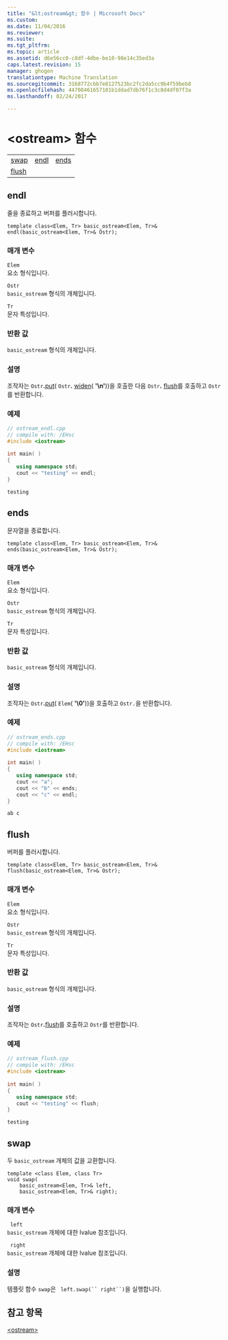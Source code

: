 ```yaml
---
title: "&lt;ostream&gt; 함수 | Microsoft Docs"
ms.custom: 
ms.date: 11/04/2016
ms.reviewer: 
ms.suite: 
ms.tgt_pltfrm: 
ms.topic: article
ms.assetid: d6e56cc0-c8df-4dbe-be10-98e14c35ed3a
caps.latest.revision: 15
manager: ghogen
translationtype: Machine Translation
ms.sourcegitcommit: 3168772cbb7e8127523bc2fc2da5cc9b4f59beb8
ms.openlocfilehash: 44708461657101b1ddad7db76f1c3c8d4df07f3a
ms.lasthandoff: 02/24/2017

---
```

# <a name="ltostreamgt-functions"></a>&lt;ostream&gt; 함수
||||  
|-|-|-|  
|[swap](#swap)|[endl](#endl)|[ends](#ends)|  
|[flush](#flush)|  
  
##  <a name="a-nameendla--endl"></a><a name="endl"></a>  endl  
 줄을 종료하고 버퍼를 플러시합니다.  
  
```  
template class<Elem, Tr> basic_ostream<Elem, Tr>& endl(basic_ostream<Elem, Tr>& Ostr);
```  
  
### <a name="parameters"></a>매개 변수  
 `Elem`  
 요소 형식입니다.  
  
 `Ostr`  
 `basic_ostream` 형식의 개체입니다.  
  
 `Tr`  
 문자 특성입니다.  
  
### <a name="return-value"></a>반환 값  
 `basic_ostream` 형식의 개체입니다.  
  
### <a name="remarks"></a>설명  
 조작자는 `Ostr`**.**[put](../standard-library/basic-ostream-class.md#basic_ostream__put)( `Ostr`**.** [widen](../standard-library/basic-ios-class.md#basic_ios__widen)( **'\n'**))을 호출한 다음 `Ostr`**.** [flush](../standard-library/basic-ostream-class.md#basic_ostream__flush)를 호출하고 `Ostr`를 반환합니다.  
  
### <a name="example"></a>예제  
  
```cpp  
// ostream_endl.cpp  
// compile with: /EHsc  
#include <iostream>  
  
int main( )   
{  
   using namespace std;  
   cout << "testing" << endl;  
}  
```  
  
```Output  
testing  
```  
  
##  <a name="a-nameendsa--ends"></a><a name="ends"></a>  ends  
 문자열을 종료합니다.  
  
```  
template class<Elem, Tr> basic_ostream<Elem, Tr>& ends(basic_ostream<Elem, Tr>& Ostr);
```  
  
### <a name="parameters"></a>매개 변수  
 `Elem`  
 요소 형식입니다.  
  
 `Ostr`  
 `basic_ostream` 형식의 개체입니다.  
  
 `Tr`  
 문자 특성입니다.  
  
### <a name="return-value"></a>반환 값  
 `basic_ostream` 형식의 개체입니다.  
  
### <a name="remarks"></a>설명  
 조작자는 `Ostr`**.**[put](../standard-library/basic-ostream-class.md#basic_ostream__put)( `Elem`( **'\0'**))을 호출하고 `Ostr.`을 반환합니다.  
  
### <a name="example"></a>예제  
  
```cpp  
// ostream_ends.cpp  
// compile with: /EHsc  
#include <iostream>  
  
int main( )   
{  
   using namespace std;  
   cout << "a";  
   cout << "b" << ends;  
   cout << "c" << endl;  
}  
```  
  
```Output  
ab c  
```  
  
##  <a name="a-nameflusha--flush"></a><a name="flush"></a>  flush  
 버퍼를 플러시합니다.  
  
```  
template class<Elem, Tr> basic_ostream<Elem, Tr>& flush(basic_ostream<Elem, Tr>& Ostr);
```  
  
### <a name="parameters"></a>매개 변수  
 `Elem`  
 요소 형식입니다.  
  
 `Ostr`  
 `basic_ostream` 형식의 개체입니다.  
  
 `Tr`  
 문자 특성입니다.  
  
### <a name="return-value"></a>반환 값  
 `basic_ostream` 형식의 개체입니다.  
  
### <a name="remarks"></a>설명  
 조작자는 `Ostr`**.**[flush](../standard-library/basic-ostream-class.md#basic_ostream__flush)를 호출하고 `Ostr`를 반환합니다.  
  
### <a name="example"></a>예제  
  
```cpp  
// ostream_flush.cpp  
// compile with: /EHsc  
#include <iostream>  
  
int main( )   
{  
   using namespace std;  
   cout << "testing" << flush;  
}  
```  
  
```Output  
testing  
```  
  
##  <a name="a-nameswapa--swap"></a><a name="swap"></a>  swap  
 두 `basic_ostream` 개체의 값을 교환합니다.  
  
```  
template <class Elem, class Tr>  
void swap(
    basic_ostream<Elem, Tr>& left,  
    basic_ostream<Elem, Tr>& right);
```  
  
### <a name="parameters"></a>매개 변수  
 ` left`  
 `basic_ostream` 개체에 대한 lvalue 참조입니다.  
  
 ` right`  
 `basic_ostream` 개체에 대한 lvalue 참조입니다.  
  
### <a name="remarks"></a>설명  
 템플릿 함수 `swap`은 ` left.swap(`` right``)`을 실행합니다.  
  
## <a name="see-also"></a>참고 항목  
 [\<ostream>](../standard-library/ostream.md)


